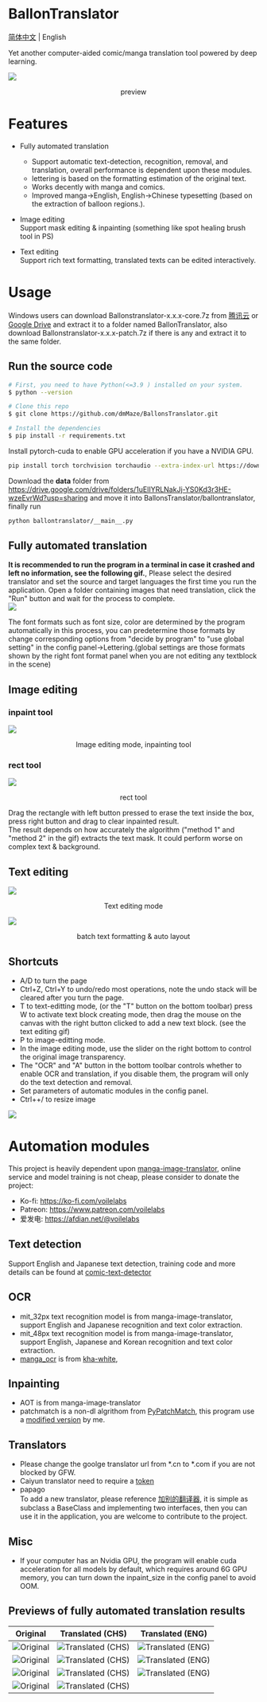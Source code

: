 # BallonTranslator
[简体中文](README.md) | English  

Yet another computer-aided comic/manga translation tool powered by deep learning.

<img src="doc/src/ui0.jpg" div align=center>

<p align=center>
preview
</p>

# Features
* Fully automated translation  
  - Support automatic text-detection, recognition, removal, and translation, overall performance is dependent upon these modules.
  - lettering is based on the formatting estimation of the original text.
  - Works decently with manga and comics.
  - Improved manga->English, English->Chinese typesetting (based on the extraction of balloon regions.).
  
* Image editing  
  Support mask editing & inpainting (something like spot healing brush tool in PS) 
  
* Text editing  
  Support rich text formatting, translated texts can be edited interactively.

# Usage

Windows users can download Ballonstranslator-x.x.x-core.7z from [腾讯云](https://share.weiyun.com/xoRhz9i4) or [Google Drive](https://drive.google.com/drive/folders/1uElIYRLNakJj-YS0Kd3r3HE-wzeEvrWd?usp=sharing) and extract it to a folder named BallonTranslator, also download Ballonstranslator-x.x.x-patch.7z if there is any and extract it to the same folder.

## Run the source code

```bash
# First, you need to have Python(<=3.9 ) installed on your system.
$ python --version

# Clone this repo
$ git clone https://github.com/dmMaze/BallonsTranslator.git

# Install the dependencies
$ pip install -r requirements.txt
```

Install pytorch-cuda to enable GPU acceleration if you have a NVIDIA GPU.

```bash
pip install torch torchvision torchaudio --extra-index-url https://download.pytorch.org/whl/cu116
```

Download the **data** folder from https://drive.google.com/drive/folders/1uElIYRLNakJj-YS0Kd3r3HE-wzeEvrWd?usp=sharing and move it into BallonsTranslator/ballontranslator, finally run
```bash
python ballontranslator/__main__.py
```

## Fully automated translation
**It is recommended to run the program in a terminal in case it crashed and left no information, see the following gif.**, Please select the desired translator and set the source and target languages the first time you run the application. Open a folder containing images that need translation, click the "Run" button and wait for the process to complete.  
<img src="doc/src/run.gif">  

The font formats such as font size, color are determined by the program automatically in this process, you can predetermine those formats by change corresponding options from "decide by program" to "use global setting" in the config panel->Lettering.(global settings are those formats shown by the right font format panel when you are not editing any textblock in the scene)

## Image editing

### inpaint tool
<img src="doc/src/imgedit_inpaint.gif">
<p align = "center">
Image editing mode, inpainting tool
</p>

### rect tool
<img src="doc/src/rect_tool.gif">
<p align = "center">
rect tool
</p>

Drag the rectangle with left button pressed to erase the text inside the box, press right button and drag to clear inpainted result.  
The result depends on how accurately the algorithm ("method 1" and "method 2" in the gif) extracts the text mask. It could perform worse on complex text & background.  

## Text editing
<img src="doc/src/textedit.gif">
<p align = "center">
Text editing mode
</p>

<img src="doc/src/multisel_autolayout.gif" div align=center>
<p align=center>
batch text formatting & auto layout
</p>

## Shortcuts
* A/D to turn the page
* Ctrl+Z, Ctrl+Y to undo/redo most operations, note the undo stack will be cleared after you turn the page.
* T to text-editting mode, (or the "T" button on the bottom toolbar) press W to activate text block creating mode, then drag the mouse on the canvas with the right button clicked to add a new text block. (see the text editing gif)
* P to image-editting mode.  
* In the image editing mode, use the slider on the right bottom to control the original image transparency.
* The "OCR" and "A" button in the bottom toolbar controls whether to enable OCR and translation, if you disable them, the program will only do the text detection and removal.  
* Set parameters of automatic modules in the config panel.  
* Ctrl++/ to resize image
  
<img src="doc/src/configpanel.png">  


# Automation modules
This project is heavily dependent upon [manga-image-translator](https://github.com/zyddnys/manga-image-translator), online service and model training is not cheap, please consider to donate the project:  
- Ko-fi: <https://ko-fi.com/voilelabs>
- Patreon: <https://www.patreon.com/voilelabs>
- 爱发电: <https://afdian.net/@voilelabs>
  
## Text detection
Support English and Japanese text detection, training code and more details can be found at [comic-text-detector](https://github.com/dmMaze/comic-text-detector)

## OCR
 * mit_32px text recognition model is from manga-image-translator, support English and Japanese recognition and text color extraction.
 * mit_48px text recognition model is from manga-image-translator, support English, Japanese and Korean recognition and text color extraction.
 * [manga_ocr](https://github.com/kha-white/manga-ocr) is from [kha-white](https://github.com/kha-white), 

## Inpainting
  * AOT is from manga-image-translator
  * patchmatch is a non-dl algrithom from [PyPatchMatch](https://github.com/vacancy/PyPatchMatch), this program use a [modified version](https://github.com/dmMaze/PyPatchMatchInpaint) by me.
  

## Translators

 * Please change the goolge translator url from *.cn to *.com if you are not blocked by GFW.  
 * Caiyun translator need to require a [token](https://dashboard.caiyunapp.com/)
 * papago  
 To add a new translator, please reference [加别的翻译器](doc/加别的翻译器.md), it is simple as subclass a BaseClass and implementing two interfaces, then you can use it in the application, you are welcome to contribute to the project.  


## Misc
* If your computer has an Nvidia GPU, the program will enable cuda acceleration for all models by default, which requires around 6G GPU memory, you can turn down the inpaint_size in the config panel to avoid OOM. 

## Previews of fully automated translation results
|            Original            |         Translated (CHS)         |         Translated (ENG)         |
| :-----------------------------------------------------------------------------------------: | :-----------------------------------------------------------------------------------------: | :-----------------------------------------------------------------------------------------: |
|![Original](ballontranslator/data/testpacks/manga/original2.jpg 'https://twitter.com/mmd_96yuki/status/1320122899005460481')| ![Translated (CHS)](doc/src/result2.png) | ![Translated (ENG)](doc/src/original2_eng.png) |
|![Original](ballontranslator/data/testpacks/manga/original3.jpg 'https://twitter.com/_taroshin_/status/1231099378779082754')| ![Translated (CHS)](doc/src/original3.png) | ![Translated (ENG)](doc/src/original3_eng.png) |
| ![Original](ballontranslator/data//testpacks/manga/AisazuNihaIrarenai-003.jpg) | ![Translated (CHS)](doc/src/AisazuNihaIrarenai-003.png) | ![Translated (ENG)](doc/src/AisazuNihaIrarenai-003_eng.png) |
|           ![Original](ballontranslator/data//testpacks/comics/006049.jpg)           | ![Translated (CHS)](doc/src/006049.png) | |
